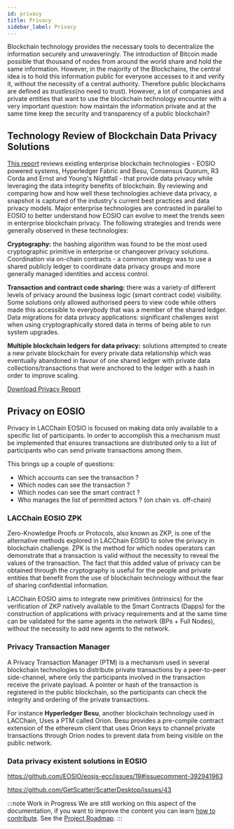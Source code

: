 ```yaml
---
id: privacy
title: Privacy
sidebar_label: Privacy
---
```


Blockchain technology provides the necessary tools to decentralize the information securely and unwaveringly. The introduction of Bitcoin made possible that thousand of nodes from around the world share and hold the same information. However, in the majority of the Blockchains, the central idea is to hold this information public for everyone accesses to it and verify it, without the necessity of a central authority. Therefore public blockchains are defined as *trustless*(no need to trust). However, a lot of companies and private entities that want to use the blockchain technology encounter with a very important question: how maintain the information private and at the same time keep the security and transparency of a public blockchain?

## Technology Review of Blockchain Data Privacy Solutions
[This report](https://arxiv.org/pdf/2105.01316) reviews existing enterprise blockchain technologies - EOSIO powered systems, Hyperledger Fabric and Besu, Consensus Quorum, R3 Corda and Ernst and Young's Nightfall - that provide data privacy while leveraging the data integrity benefits of blockchain. By reviewing and comparing how and how well these technologies achieve data privacy, a snapshot is captured of the industry's current best practices and data privacy models. Major enterprise technologies are contrasted in parallel to EOSIO to better understand how EOSIO can evolve to meet the trends seen in enterprise blockchain privacy. The following strategies and trends were generally observed in these technologies:

**Cryptography:** the hashing algorithm was found to be the most used cryptographic primitive in enterprise or changeover privacy solutions. Coordination via on-chain contracts - a common strategy was to use a shared publicly ledger to coordinate data privacy groups and more generally managed identities and access control.

**Transaction and contract code sharing:** there was a variety of different levels of privacy around the business logic (smart contract code) visibility. Some solutions only allowed authorised peers to view code while others made this accessible to everybody that was a member of the shared ledger.
Data migrations for data privacy applications: significant challenges exist when using cryptographically stored data in terms of being able to run system upgrades.

**Multiple blockchain ledgers for data privacy:** solutions attempted to create a new private blockchain for every private data relationship which was eventually abandoned in favour of one shared ledger with private data collections/transactions that were anchored to the ledger with a hash in order to improve scaling.

[Download Privacy Report](https://arxiv.org/pdf/2105.01316)


## Privacy on EOSIO

Privacy in LACChain EOSIO is focused on making data only available to a specific list of participants. In order to accomplish this a mechanism must be implemented that ensures transactions are distributed only to a list of participants who can send private transactions among them.

This brings up a couple of questions:

- Which accounts can see the transaction ?
- Which nodes can see the transaction ?
- Which nodes can see the smart contract ? 
- Who manages the list of permitted actors ? (on chain vs. off-chain)

### LACChain EOSIO ZPK

Zero-Knowledge Proofs or Protocols, also known as ZKP, is one of the alternative methods explored in LACChain EOSIO to solve the privacy in blockchain challenge. ZPK is the method for which nodes operators can demonstrate that a transaction is valid without the necessity to reveal the values of the transaction. The fact that this added value of privacy can be obtained through the cryptography is useful for the people and private entities that benefit from the use of blockchain technology without the fear of sharing confidential information.

LACChain EOSIO aims to integrate new primitives (intrinsics) for the verification of ZKP natively available to the Smart Contracts (Dapps) for the construction of applications with privacy requirements and at the same time can be validated for the same agents in the network (BPs + Full Nodes), without the necessity to add new agents to the network.

### Privacy Transaction Manager

A Privacy Transaction Manager (PTM) is a mechanism used in several blockchain technologies to distribute private transactions by a peer-to-peer side-channel, where only the participants involved in the transaction receive the private payload. A pointer or hash of the transaction is registered in the public blockchain, so the participants can check the integrity and ordering of the private transactions. 

For instance **Hyperledger Besu**, another blockchain technology used in LACChain, Uses a PTM called Orion. Besu provides a pre-compile contract extension of the ethereum client that uses Orion keys to channel private transactions through Orion nodes to prevent data from being visible on the public network.

### Data privacy existent solutions in EOSIO
https://github.com/EOSIO/eosjs-ecc/issues/19#issuecomment-392941963

https://github.com/GetScatter/ScatterDesktop/issues/43

:::note Work in Progress
We are still working on this aspect of the documentation, if you want to improve the content you can learn [how to contribute](../guides/contribute). See the [Project Roadmap](./roadmap).
:::